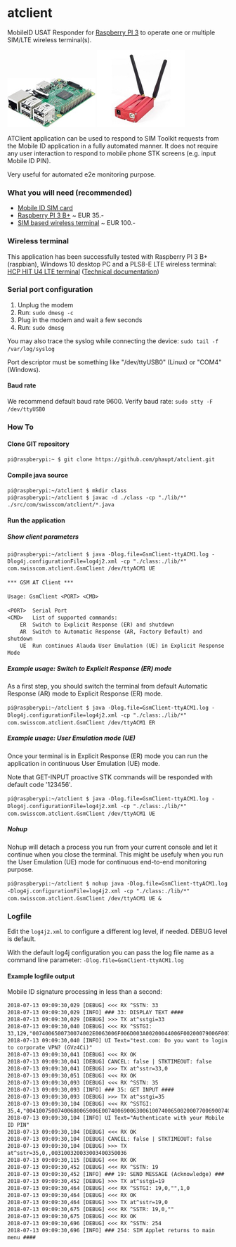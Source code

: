 # atclient
MobileID USAT Responder for [Raspberry PI 3](https://www.raspberrypi.org/products/raspberry-pi-3-model-b-plus) to operate one or multiple SIM/LTE wireless terminal(s).

![Raspberry PI 3 B+](img/raspi.jpg?raw=true "Raspberry PI 3 B+") ![HCP HIT wireless terminal](img/hitu4.jpg?raw=true "HCP HIT wireless terminal")

ATClient application can be used to respond to SIM Toolkit requests from the Mobile ID application in a fully automated manner. It does not require any user interaction to respond to mobile phone STK screens (e.g. input Mobile ID PIN). 

Very useful for automated e2e monitoring purpose.

### What you will need (recommended)

- [Mobile ID SIM card](https://mobileid.ch)
- [Raspberry PI 3 B+](https://www.raspberrypi.org/products/raspberry-pi-3-model-b-plus) ~ EUR 35.-
- [SIM based wireless terminal](http://electronicshcp.com/product/hit-u4-lte) ~ EUR 100.-

### Wireless terminal

This application has been successfully tested with Raspberry PI 3 B+ (raspbian), Windows 10 desktop PC and a PLS8-E LTE wireless terminal: [HCP HIT U4 LTE terminal](http://electronicshcp.com/product/hit-u4-lte) ([Technical documentation](https://developer.gemalto.com/documentation/pls8-e-technical-documentation))

### Serial port configuration

1. Unplug the modem
2. Run: `sudo dmesg -c`
3. Plug in the modem and wait a few seconds
4. Run: `sudo dmesg`

You may also trace the syslog while connecting the device: `sudo tail -f /var/log/syslog`

Port descriptor must be something like "/dev/ttyUSB0" (Linux) or "COM4" (Windows).

#### Baud rate

We recommend default baud rate 9600. 
Verify baud rate: `sudo stty -F /dev/ttyUSB0`

### How To

#### Clone GIT repository
```
pi@raspberypi:~ $ git clone https://github.com/phaupt/atclient.git
```

#### Compile java source
```
pi@raspberypi:~/atclient $ mkdir class
pi@raspberypi:~/atclient $ javac -d ./class -cp "./lib/*" ./src/com/swisscom/atclient/*.java
```

#### Run the application

##### Show client parameters
```
pi@raspberypi:~/atclient $ java -Dlog.file=GsmClient-ttyACM1.log -Dlog4j.configurationFile=log4j2.xml -cp "./class:./lib/*" com.swisscom.atclient.GsmClient /dev/ttyACM1 UE

*** GSM AT Client ***

Usage: GsmClient <PORT> <CMD>

<PORT>	Serial Port
<CMD>	List of supported commands:
	ER	Switch to Explicit Response (ER) and shutdown
	AR	Switch to Automatic Response (AR, Factory Default) and shutdown
	UE	Run continues Alauda User Emulation (UE) in Explicit Response Mode
```

##### Example usage: Switch to Explicit Response (ER) mode

As a first step, you should switch the terminal from default Automatic Response (AR) mode to Explicit Response (ER) mode.

`pi@raspberypi:~/atclient $ java -Dlog.file=GsmClient-ttyACM1.log -Dlog4j.configurationFile=log4j2.xml -cp "./class:./lib/*" com.swisscom.atclient.GsmClient /dev/ttyACM1 ER`

##### Example usage: User Emulation mode (UE)

Once your terminal is in Explicit Response (ER) mode you can run the application in continuous User Emulation (UE) mode.

Note that GET-INPUT proactive STK commands will be responded with default code '123456'.

`pi@raspberypi:~/atclient $ java -Dlog.file=GsmClient-ttyACM1.log -Dlog4j.configurationFile=log4j2.xml -cp "./class:./lib/*" com.swisscom.atclient.GsmClient /dev/ttyACM1 UE`

##### Nohup

Nohup will detach a process you run from your current console and let it continue when you close the terminal. This might be usefuly when you run the User Emulation (UE) mode for continuous end-to-end monitoring purpose.

`pi@raspberypi:~/atclient $ nohup java -Dlog.file=GsmClient-ttyACM1.log -Dlog4j.configurationFile=log4j2.xml -cp "./class:./lib/*" com.swisscom.atclient.GsmClient /dev/ttyACM1 UE &`

### Logfile

Edit the `log4j2.xml` to configure a different log level, if needed. DEBUG level is default.

With the default log4j configuration you can pass the log file name as a command line parameter: `-Dlog.file=GsmClient-ttyACM1.log`

#### Example logfile output

Mobile ID signature processing in less than a second:
```
2018-07-13 09:09:30,029 [DEBUG] <<< RX ^SSTN: 33
2018-07-13 09:09:30,029 [INFO] ### 33: DISPLAY TEXT ####
2018-07-13 09:09:30,029 [DEBUG] >>> TX at^sstgi=33
2018-07-13 09:09:30,040 [DEBUG] <<< RX ^SSTGI: 33,129,"0074006500730074002E0063006F006D003A00200044006F00200079006F0075002000770061006E007400200074006F0020006C006F00670069006E00200074006F00200063006F00720070006F0072006100740065002000560050004E003F0020002800470056007A0034004300690029",0,1,0
2018-07-13 09:09:30,040 [INFO] UI Text="test.com: Do you want to login to corporate VPN? (GVz4Ci)"
2018-07-13 09:09:30,041 [DEBUG] <<< RX OK
2018-07-13 09:09:30,041 [DEBUG] CANCEL: false | STKTIMEOUT: false
2018-07-13 09:09:30,041 [DEBUG] >>> TX at^sstr=33,0
2018-07-13 09:09:30,051 [DEBUG] <<< RX OK
2018-07-13 09:09:30,093 [DEBUG] <<< RX ^SSTN: 35
2018-07-13 09:09:30,093 [INFO] ### 35: GET INPUT ####
2018-07-13 09:09:30,093 [DEBUG] >>> TX at^sstgi=35
2018-07-13 09:09:30,104 [DEBUG] <<< RX ^SSTGI: 35,4,"00410075007400680065006E0074006900630061007400650020007700690074006800200079006F007500720020004D006F00620069006C0065002000490044002000500049004E",1,15,"",1,0
2018-07-13 09:09:30,104 [INFO] UI Text="Authenticate with your Mobile ID PIN"
2018-07-13 09:09:30,104 [DEBUG] <<< RX OK
2018-07-13 09:09:30,104 [DEBUG] CANCEL: false | STKTIMEOUT: false
2018-07-13 09:09:30,104 [DEBUG] >>> TX at^sstr=35,0,,003100320033003400350036
2018-07-13 09:09:30,115 [DEBUG] <<< RX OK
2018-07-13 09:09:30,452 [DEBUG] <<< RX ^SSTN: 19
2018-07-13 09:09:30,452 [INFO] ### 19: SEND MESSAGE (Acknowledge) ###
2018-07-13 09:09:30,452 [DEBUG] >>> TX at^sstgi=19
2018-07-13 09:09:30,464 [DEBUG] <<< RX ^SSTGI: 19,0,"",1,0
2018-07-13 09:09:30,464 [DEBUG] <<< RX OK
2018-07-13 09:09:30,464 [DEBUG] >>> TX at^sstr=19,0
2018-07-13 09:09:30,675 [DEBUG] <<< RX ^SSTR: 19,0,""
2018-07-13 09:09:30,675 [DEBUG] <<< RX OK
2018-07-13 09:09:30,696 [DEBUG] <<< RX ^SSTN: 254
2018-07-13 09:09:30,696 [INFO] ### 254: SIM Applet returns to main menu ####
```
